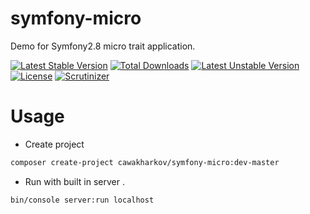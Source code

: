 # symfony-micro
Demo for Symfony2.8 micro trait application.

[![Latest Stable Version](https://poser.pugx.org/cawakharkov/symfony-micro/v/stable)](https://packagist.org/packages/cawakharkov/symfony-micro) [![Total Downloads](https://poser.pugx.org/cawakharkov/symfony-micro/downloads)](https://packagist.org/packages/cawakharkov/symfony-micro) [![Latest Unstable Version](https://poser.pugx.org/cawakharkov/symfony-micro/v/unstable)](https://packagist.org/packages/cawakharkov/symfony-micro) [![License](https://poser.pugx.org/cawakharkov/symfony-micro/license)](https://packagist.org/packages/cawakharkov/symfony-micro)
[![Scrutinizer](https://img.shields.io/scrutinizer/g/CawaKharkov/symfony-micro.svg)]()


# Usage

 * Create project

```bash
composer create-project cawakharkov/symfony-micro:dev-master

```
 * Run with built in server .

```bash
bin/console server:run localhost
```

